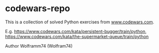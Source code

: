 # codewars-repo

This is a collection of solved Python exercises from www.codewars.com. 

E.g.
https://www.codewars.com/kata/persistent-bugger/train/python,
https://www.codewars.com/kata/the-supermarket-queue/train/python

Author Wolframm74 (Wolfram74)


